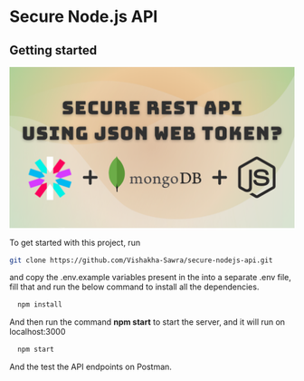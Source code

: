 # Secure Node.js API

## Getting started

![Lesson image](./img/secure-api.png)

To get started with this project, run

```bash
git clone https://github.com/Vishakha-Sawra/secure-nodejs-api.git
```

and copy the .env.example variables present in the into a separate .env file, fill that and run the below command to install all the dependencies.

```bash
  npm install
```

And then run the command **npm start** to start the server, and it will run on localhost:3000

```bash
  npm start
```

And the test the API endpoints on Postman. 